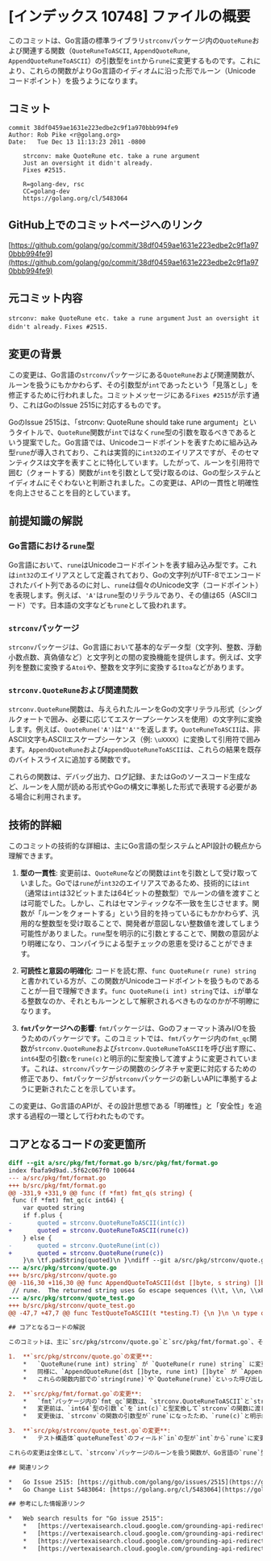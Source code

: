 # [インデックス 10748] ファイルの概要

このコミットは、Go言語の標準ライブラリ`strconv`パッケージ内の`QuoteRune`および関連する関数（`QuoteRuneToASCII`, `AppendQuoteRune`, `AppendQuoteRuneToASCII`）の引数型を`int`から`rune`に変更するものです。これにより、これらの関数がよりGo言語のイディオムに沿った形でルーン（Unicodeコードポイント）を扱うようになります。

## コミット

```
commit 38df0459ae1631e223edbe2c9f1a970bbb994fe9
Author: Rob Pike <r@golang.org>
Date:   Tue Dec 13 11:13:23 2011 -0800

    strconv: make QuoteRune etc. take a rune argument
    Just an oversight it didn't already.
    Fixes #2515.
    
    R=golang-dev, rsc
    CC=golang-dev
    https://golang.org/cl/5483064
```

## GitHub上でのコミットページへのリンク

[https://github.com/golang/go/commit/38df0459ae1631e223edbe2c9f1a970bbb994fe9](https://github.com/golang/go/commit/38df0459ae1631e223edbe2c9f1a970bbb994fe9)

## 元コミット内容

`strconv: make QuoteRune etc. take a rune argument`
`Just an oversight it didn't already.`
`Fixes #2515.`

## 変更の背景

この変更は、Go言語の`strconv`パッケージにある`QuoteRune`および関連関数が、ルーンを扱うにもかかわらず、その引数型が`int`であったという「見落とし」を修正するために行われました。コミットメッセージにある`Fixes #2515`が示す通り、これはGoのIssue 2515に対応するものです。

GoのIssue 2515は、「strconv: QuoteRune should take rune argument」というタイトルで、`QuoteRune`関数が`int`ではなく`rune`型の引数を取るべきであるという提案でした。Go言語では、Unicodeコードポイントを表すために組み込み型`rune`が導入されており、これは実質的に`int32`のエイリアスですが、そのセマンティクスは文字を表すことに特化しています。したがって、ルーンを引用符で囲む（クォートする）関数が`int`を引数として受け取るのは、Goの型システムとイディオムにそぐわないと判断されました。この変更は、APIの一貫性と明確性を向上させることを目的としています。

## 前提知識の解説

### Go言語における`rune`型

Go言語において、`rune`はUnicodeコードポイントを表す組み込み型です。これは`int32`のエイリアスとして定義されており、Goの文字列がUTF-8でエンコードされたバイト列であるのに対し、`rune`は個々のUnicode文字（コードポイント）を表現します。例えば、`'A'`は`rune`型のリテラルであり、その値は65（ASCIIコード）です。日本語の文字なども`rune`として扱われます。

### `strconv`パッケージ

`strconv`パッケージは、Go言語において基本的なデータ型（文字列、整数、浮動小数点数、真偽値など）と文字列との間の変換機能を提供します。例えば、文字列を整数に変換する`Atoi`や、整数を文字列に変換する`Itoa`などがあります。

### `strconv.QuoteRune`および関連関数

`strconv.QuoteRune`関数は、与えられたルーンをGoの文字リテラル形式（シングルクォートで囲み、必要に応じてエスケープシーケンスを使用）の文字列に変換します。例えば、`QuoteRune('A')`は`"'A'"`を返します。`QuoteRuneToASCII`は、非ASCII文字もASCIIエスケープシーケンス（例: `\uXXXX`）に変換して引用符で囲みます。`AppendQuoteRune`および`AppendQuoteRuneToASCII`は、これらの結果を既存のバイトスライスに追加する関数です。

これらの関数は、デバッグ出力、ログ記録、またはGoのソースコード生成など、ルーンを人間が読める形式やGoの構文に準拠した形式で表現する必要がある場合に利用されます。

## 技術的詳細

このコミットの技術的な詳細は、主にGo言語の型システムとAPI設計の観点から理解できます。

1.  **型の一貫性**: 変更前は、`QuoteRune`などの関数は`int`を引数として受け取っていました。Goでは`rune`が`int32`のエイリアスであるため、技術的には`int`（通常は`int`は32ビットまたは64ビットの整数型）でルーンの値を渡すことは可能でした。しかし、これはセマンティックな不一致を生じさせます。関数が「ルーンをクォートする」という目的を持っているにもかかわらず、汎用的な整数型を受け取ることで、開発者が意図しない整数値を渡してしまう可能性がありました。`rune`型を明示的に引数とすることで、関数の意図がより明確になり、コンパイラによる型チェックの恩恵を受けることができます。

2.  **可読性と意図の明確化**: コードを読む際、`func QuoteRune(r rune) string`と書かれている方が、この関数がUnicodeコードポイントを扱うものであることが一目で理解できます。`func QuoteRune(i int) string`では、`i`が単なる整数なのか、それともルーンとして解釈されるべきものなのかが不明瞭になります。

3.  **`fmt`パッケージへの影響**: `fmt`パッケージは、Goのフォーマット済みI/Oを扱うためのパッケージです。このコミットでは、`fmt`パッケージ内の`fmt_qc`関数が`strconv.QuoteRune`および`strconv.QuoteRuneToASCII`を呼び出す際に、`int64`型の引数`c`を`rune(c)`と明示的に型変換して渡すように変更されています。これは、`strconv`パッケージの関数のシグネチャ変更に対応するための修正であり、`fmt`パッケージが`strconv`パッケージの新しいAPIに準拠するように更新されたことを示しています。

この変更は、Go言語のAPIが、その設計思想である「明確性」と「安全性」を追求する過程の一環として行われたものです。

## コアとなるコードの変更箇所

```diff
diff --git a/src/pkg/fmt/format.go b/src/pkg/fmt/format.go
index fbafa9d9ad..5f62c067f0 100644
--- a/src/pkg/fmt/format.go
+++ b/src/pkg/fmt/format.go
@@ -331,9 +331,9 @@ func (f *fmt) fmt_q(s string) {
 func (f *fmt) fmt_qc(c int64) {
 	var quoted string
 	if f.plus {
-		quoted = strconv.QuoteRuneToASCII(int(c))
+		quoted = strconv.QuoteRuneToASCII(rune(c))
 	} else {
-		quoted = strconv.QuoteRune(int(c))
+		quoted = strconv.QuoteRune(rune(c))
 	}\n \tf.padString(quoted)\n }\ndiff --git a/src/pkg/strconv/quote.go b/src/pkg/strconv/quote.go\nindex 30b384df8e..edba62954b 100644
--- a/src/pkg/strconv/quote.go
+++ b/src/pkg/strconv/quote.go
@@ -116,30 +116,30 @@ func AppendQuoteToASCII(dst []byte, s string) []byte {
 // rune.  The returned string uses Go escape sequences (\\t, \\n, \\xFF, \\u0100)\n // for control characters and non-printable characters as defined by\n // unicode.IsPrint.\n-func QuoteRune(rune int) string {\n+func QuoteRune(r rune) string {\n \t// TODO: avoid the allocation here.\n-\treturn quoteWith(string(rune), \'\\\'\', false)\n+\treturn quoteWith(string(r), \'\\\'\', false)\n }\n \n // AppendQuoteRune appends a single-quoted Go character literal representing the rune,\n // as generated by QuoteRune, to dst and returns the extended buffer.\n-func AppendQuoteRune(dst []byte, rune int) []byte {\n-\treturn append(dst, QuoteRune(rune)...)\n+func AppendQuoteRune(dst []byte, r rune) []byte {\n+\treturn append(dst, QuoteRune(r)...)\n }\n \n // QuoteRuneToASCII returns a single-quoted Go character literal representing\n // the rune.  The returned string uses Go escape sequences (\\t, \\n, \\xFF,\n // \\u0100) for non-ASCII characters and non-printable characters as defined\n // by unicode.IsPrint.\n-func QuoteRuneToASCII(rune int) string {\n+func QuoteRuneToASCII(r rune) string {\n \t// TODO: avoid the allocation here.\n-\treturn quoteWith(string(rune), \'\\\'\', true)\n+\treturn quoteWith(string(r), \'\\\'\', true)\n }\n \n // AppendQuoteRune appends a single-quoted Go character literal representing the rune,\n // as generated by QuoteRuneToASCII, to dst and returns the extended buffer.\n-func AppendQuoteRuneToASCII(dst []byte, rune int) []byte {\n-\treturn append(dst, QuoteRuneToASCII(rune)...)\n+func AppendQuoteRuneToASCII(dst []byte, r rune) []byte {\n+\treturn append(dst, QuoteRuneToASCII(r)...)\n }\n \n // CanBackquote returns whether the string s would be\ndiff --git a/src/pkg/strconv/quote_test.go b/src/pkg/strconv/quote_test.go\nindex e440797162..419943d83c 100644
--- a/src/pkg/strconv/quote_test.go
+++ b/src/pkg/strconv/quote_test.go
@@ -47,7 +47,7 @@ func TestQuoteToASCII(t *testing.T) {\n }\n \n type quoteRuneTest struct {\n-\tin    int\n+\tin    rune\n \tout   string\n \tascii string\n }\n```

## コアとなるコードの解説

このコミットは、主に`src/pkg/strconv/quote.go`と`src/pkg/fmt/format.go`、そしてテストファイル`src/pkg/strconv/quote_test.go`の3つのファイルに影響を与えています。

1.  **`src/pkg/strconv/quote.go`の変更**:
    *   `QuoteRune(rune int) string` が `QuoteRune(r rune) string` に変更されました。引数名も`rune`から`r`に変わっていますが、最も重要なのは型が`int`から`rune`になった点です。
    *   同様に、`AppendQuoteRune(dst []byte, rune int) []byte` が `AppendQuoteRune(dst []byte, r rune) []byte` に、`QuoteRuneToASCII(rune int) string` が `QuoteRuneToASCII(r rune) string` に、`AppendQuoteRuneToASCII(dst []byte, rune int) []byte` が `AppendQuoteRuneToASCII(dst []byte, r rune) []byte` にそれぞれ変更されています。
    *   これらの関数内部での`string(rune)`や`QuoteRune(rune)`といった呼び出しも、新しい引数名`r`に合わせて`string(r)`や`QuoteRune(r)`に変更されています。これは、引数として受け取った`rune`型の値をそのまま利用することを意味します。

2.  **`src/pkg/fmt/format.go`の変更**:
    *   `fmt`パッケージ内の`fmt_qc`関数は、`strconv.QuoteRuneToASCII`と`strconv.QuoteRune`を呼び出していました。
    *   変更前は、`int64`型の引数`c`を`int(c)`と型変換して`strconv`の関数に渡していました。
    *   変更後は、`strconv`の関数の引数型が`rune`になったため、`rune(c)`と明示的に`rune`型に変換して渡すように修正されました。これは、`fmt`パッケージが`strconv`パッケージのAPI変更に追従するための必要な修正です。

3.  **`src/pkg/strconv/quote_test.go`の変更**:
    *   テスト構造体`quoteRuneTest`のフィールド`in`の型が`int`から`rune`に変更されました。これは、テストケースが新しい関数シグネチャに合わせて`rune`型の値を渡すように更新されたことを示しています。

これらの変更は全体として、`strconv`パッケージのルーンを扱う関数が、Go言語の`rune`型を直接引数として受け取るようにすることで、APIのセマンティクスをより正確にし、型安全性を向上させることを目的としています。

## 関連リンク

*   Go Issue 2515: [https://github.com/golang/go/issues/2515](https://github.com/golang/go/issues/2515)
*   Go Change List 5483064: [https://golang.org/cl/5483064](https://golang.org/cl/5483064)

## 参考にした情報源リンク

*   Web search results for "Go issue 2515":
    *   [https://vertexaisearch.cloud.google.com/grounding-api-redirect/AUZIYQHcN5ew7-HGrzvfuY45GTL0jCjPKkvPWRCDUnKtUDL4KFVM84EpSSX85qUm_aH7hWsfpezyBsA9iadwN5uWWpBf-Ul6Ixi8-2S4uZUhteAs90hLvQ8_W-0Bq3pu73_fzkViqA==](https://vertexaisearch.cloud.google.com/grounding-api-redirect/AUZIYQHcN5ew7-HGrzvfuY45GTL0jCjPKkvPWRCDUnKtUDL4KFVM84EpSSX85qUm_aH7hWsfpezyBsA9iadwN5uWWpBf-Ul6Ixi8-2S4uZUhteAs90hLvQ8_W-0Bq3pu73_fzkViqA==)
    *   [https://vertexaisearch.cloud.google.com/grounding-api-redirect/AUZIYQGKgimmTQRSuDeIf_PLCB3GYn92wfNlZdqo4h51WU_coyt5Kh4gF9BuOY1SiAyvvwcl7VJsCqo0oBEaGAwHRdFbaPFg_ac3yJ2zYyOdpu3wwZRPdPCvvk5DSfTfP6Eu_H1xyssIkoP-EjKcTaleJH8=](https://vertexaisearch.cloud.google.com/grounding-api-redirect/AUZIYQGKgimmTQRSuDeIf_PLCB3GYn92wfNlZdqo4h51WU_coyt5Kh4gF9BuOY1SiAyvvwcl7VJsCqo0oBEaGAwHRdFbaPFg_ac3yJ2zYyOdpu3wwZRPdPCvvk5DSfTfP6Eu_H1xyssIkoP-EjKcTaleJH8=)
    *   [https://vertexaisearch.cloud.google.com/grounding-api-redirect/AUZIYQHsmfOVqxzwFntSZrgl2sf62azI7rWdQRnWQ4xv5YQ7Er8u-ow72b0t5Zw8RgIwM9x2kX-fo9_6vN6hy7FeQo8Rutd9NgPWTKfQhWraQT1Ys_D7qA-gPeQYVCCkbczd](https://vertexaisearch.cloud.google.com/grounding-api-redirect/AUZIYQHsmfOVqxzwFntSZrgl2sf62azI7rWdQRnWQ4xv5YQ7Er8u-ow72b0t5Zw8RgIwM9x2kX-fo9_6vN6hy7FeQo8Rutd9NgPWTKfQhWraQT1Ys_D7qA-gPeQYVCCkbczd)
    *   [https://vertexaisearch.cloud.google.com/grounding-api-redirect/AUZIYQGkux82V5UXgrKEMA9s_N7ooxqssfBVbRUKl51rQryi7F2rITLCynC0zIdt-mVRsYFalYiZzCNZ2W3YmobvzFHJivvBVGTZ_E8SeuH6lkr_q6lMGl54LSYcXPkcCx9cubz1cR_JfVfJaahAF8Vje6qM=](https://vertexaisearch.cloud.google.com/grounding-api-redirect/AUZIYQGkux82V5UXgrKEMA9s_N7ooxqssfBVbRUKl51rQryi7F2rITLCynC0zIdt-mVRsYFalYiZzCNZ2W3YmobvzFHJivvBVGTZ_E8SeuH6lkr_q6lMGl54LSYcXPkcCx9cubz1cR_JfVfJaahAF8Vje6qM=)
